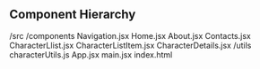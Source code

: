 ## Component Hierarchy
/src
    /components
        Navigation.jsx
        Home.jsx
        About.jsx
        Contacts.jsx
        CharacterLlist.jsx
            CharacterListItem.jsx
        CharacterDetails.jsx
    /utils
        characterUtils.js
    App.jsx
    main.jsx
index.html

  